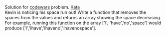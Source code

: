 Solution for <a href="http://www.codewars.com">codewars</a> problem.
<a href=https://www.codewars.com/kata/56576f82ab83ee8268000059>Kata</a>
<br>
Kevin is noticing his space run out! Write a function that removes the spaces from the values and returns an array showing the space decreasing. For example, running this function on the array ['i', 'have','no','space'] would produce ['i','ihave','ihaveno','ihavenospace'].
<br>